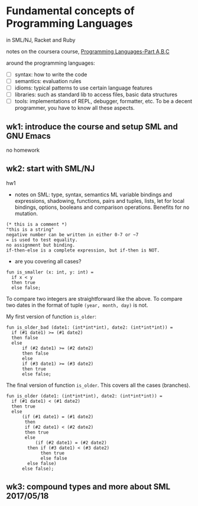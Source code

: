 # Fundamental concepts of Programming Languages
in SML/NJ, Racket and Ruby

notes on the coursera course, [Programming Languages-Part A,B,C](https://www.coursera.org/learn/programming-languages/)

around the programming languages:
- [ ] syntax: how to write the code
- [ ] semantics: evaluation rules
- [ ] idioms: typical patterns to use certain language features
- [ ] libraries: such as standard lib to access files, basic data structures
- [ ] tools: implementations of REPL, debugger, formatter, etc.
To be a decent programmer, you have to know all these aspects.

## wk1: introduce the course and setup SML and GNU Emacs
no homework

## wk2: start with SML/NJ
hw1
* notes on SML: type, syntax, semantics
ML variable bindings and expressions, shadowing, functions, pairs and tuples, lists, let for local bindings, options, booleans and comparison operations.
Benefits for no mutation.
```
(* this is a comment *)
"this is a string"
negative number can be written in either 0-7 or ~7
= is used to test equality. 
no assignment but binding.
if-then-else is a complete expression, but if-then is NOT.
```

* are you covering all cases?
```
fun is_smaller (x: int, y: int) =
  if x < y
  then true
  else false;
```
To compare two integers are straightforward like the above. To compare two dates in the format of tuple ```(year, month, day)``` is not.

My first version of function ```is_older```:
```
fun is_older_bad (date1: (int*int*int), date2: (int*int*int)) =
  if (#1 date1) >= (#1 date2)
  then false
  else
      if (#2 date1) >= (#2 date2)
      then false
      else
	  if (#3 date1) >= (#3 date2)
	  then true
	  else false;
```

The final version of function ```is_older```. This covers all the cases (branches).
```
fun is_older (date1: (int*int*int), date2: (int*int*int)) =
  if (#1 date1) < (#1 date2)
  then true
  else
      (if (#1 date1) = (#1 date2)
       then
	   if (#2 date1) < (#2 date2)
	   then true
	   else
	       (if (#2 date1) = (#2 date2)
		then if (#3 date1) < (#3 date2)
		     then true
		     else false
		else false)			      
      else false);
```

## wk3: compound types and more about SML 2017/05/18

